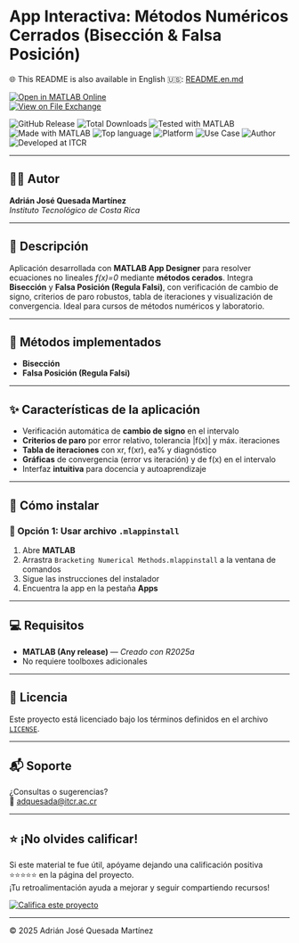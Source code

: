 # App Interactiva: Métodos Numéricos Cerrados (Bisección & Falsa Posición)

🌐 This README is also available in English 🇺🇸: [README.en.md](README.en.md)

[![Open in MATLAB Online](https://www.mathworks.com/images/responsive/global/open-in-matlab-online.svg)](https://matlab.mathworks.com/open/github/v1?repo=adriancrc/Bracketing-Numerical-Methods)  
[![View on File Exchange](https://www.mathworks.com/matlabcentral/images/matlab-file-exchange.svg)](https://la.mathworks.com/matlabcentral/fileexchange/181847-bracketing-numerical-methods)

![GitHub Release](https://img.shields.io/github/v/release/adriancrc/Bracketing-Numerical-Methods)
![Total Downloads](https://img.shields.io/github/downloads/adriancrc/Bracketing-Numerical-Methods/total)
![Tested with MATLAB](https://img.shields.io/endpoint?url=https%3A%2F%2Fraw.githubusercontent.com%2Fadriancrc%2FBracketing-Numerical-Methods%2Fmain%2Freport%2Fbadge%2Ftested_with.json)
![Made with MATLAB](https://img.shields.io/badge/Made%20with-MATLAB-blue)
![Top language](https://img.shields.io/github/languages/top/adriancrc/Bracketing-Numerical-Methods?label=Top%20Language&color=blue&cacheSeconds=3600)
![Platform](https://img.shields.io/badge/Platform-Windows%20%7C%20macOS%20%7C%20Linux-lightgrey)
![Use Case](https://img.shields.io/badge/Use-Educational-success)
![Author](https://img.shields.io/badge/Author-Adrián%20Quesada%20Martínez-blueviolet)
![Developed at ITCR](https://img.shields.io/badge/Developed%20at-ITCR-blue)

---

## 👨‍💻 Autor
**Adrián José Quesada Martínez**  
*Instituto Tecnológico de Costa Rica*

---

## 📘 Descripción

Aplicación desarrollada con **MATLAB App Designer** para resolver ecuaciones no lineales *f(x)=0* mediante **métodos cerados**. Integra **Bisección** y **Falsa Posición (Regula Falsi)**, con verificación de cambio de signo, criterios de paro robustos, tabla de iteraciones y visualización de convergencia. Ideal para cursos de métodos numéricos y laboratorio.

---

## 🧮 Métodos implementados

- **Bisección**  
- **Falsa Posición (Regula Falsi)**

---

## ✨ Características de la aplicación

- Verificación automática de **cambio de signo** en el intervalo  
- **Criterios de paro** por error relativo, tolerancia |f(x)| y máx. iteraciones  
- **Tabla de iteraciones** con xr, f(xr), ea% y diagnóstico  
- **Gráficas** de convergencia (error vs iteración) y de f(x) en el intervalo  
- Interfaz **intuitiva** para docencia y autoaprendizaje

---

## 🚀 Cómo instalar

### 🔹 Opción 1: Usar archivo `.mlappinstall`

1. Abre **MATLAB**  
2. Arrastra `Bracketing Numerical Methods.mlappinstall` a la ventana de comandos  
3. Sigue las instrucciones del instalador  
4. Encuentra la app en la pestaña **Apps**

---

## 💻 Requisitos

- **MATLAB (Any release)** — *Creado con R2025a*  
- No requiere toolboxes adicionales

---

## 📄 Licencia

Este proyecto está licenciado bajo los términos definidos en el archivo [`LICENSE`](LICENSE).

---

## 📬 Soporte

¿Consultas o sugerencias?  
📧 [adquesada@itcr.ac.cr](mailto:adquesada@itcr.ac.cr)

---

## ⭐ ¡No olvides calificar!

Si este material te fue útil, apóyame dejando una calificación positiva ⭐⭐⭐⭐⭐ en la página del proyecto.  
¡Tu retroalimentación ayuda a mejorar y seguir compartiendo recursos!

[![Califica este proyecto](https://img.shields.io/badge/★★★★★-Califica%20en%20File%20Exchange-blueviolet?style=for-the-badge)](https://la.mathworks.com/matlabcentral/fileexchange/181847-bracketing-numerical-methods)

---

© 2025 Adrián José Quesada Martínez
